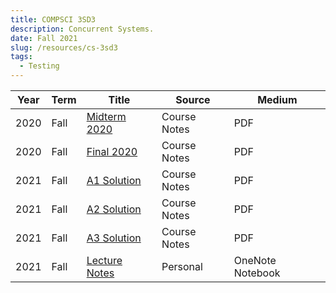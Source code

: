 ```yaml
---
title: COMPSCI 3SD3
description: Concurrent Systems.
date: Fall 2021
slug: /resources/cs-3sd3
tags:
  - Testing
---
```


<table>
  <thead>
    <tr>
      <th>Year</th>
      <th>Term</th>
      <th>Title</th>
      <th className="hide-on-mobile">Source</th>
      <th className="hide-on-mobile">Medium</th>
    </tr>
  </thead>
  <tbody>
    <tr>
      <td class="overline date">2020</td>
      <td class="overline date">Fall</td>
      <td class="title">
       <a href="https://1drv.ms/b/s!Arov9257fZF6yk4PORGR8rDK2z0t" target="_blank">
          Midterm 2020
        </a>
      </td>
      <td class="hide-on-mobile">Course Notes</td>
      <td class="overline hide-on-mobile">PDF</td>
    </tr>
    <tr>
      <td class="overline date">2020</td>
      <td class="overline date">Fall</td>
      <td class="title">
       <a href="https://1drv.ms/b/s!Arov9257fZF6yk1HieghXgRCxuTm" target="_blank">
          Final 2020
        </a>
      </td>
      <td class="hide-on-mobile">Course Notes</td>
      <td class="overline hide-on-mobile">PDF</td>
    </tr>
    <tr>
      <td class="overline date">2021</td>
      <td class="overline date">Fall</td>
      <td class="title">
       <a href="https://1drv.ms/b/s!Arov9257fZF6ykT9k28i1rjNgw0r?e=i57Jgj" target="_blank">
          A1 Solution
        </a>
      </td>
      <td class="hide-on-mobile">Course Notes</td>
      <td class="overline hide-on-mobile">PDF</td>
    </tr>
    <tr>
      <td class="overline date">2021</td>
      <td class="overline date">Fall</td>
      <td class="title">
       <a href="https://1drv.ms/b/s!Arov9257fZF6ykZ2K-MJyxcZ34Am?e=NPODcC" target="_blank">
          A2 Solution
        </a>
      </td>
      <td class="hide-on-mobile">Course Notes</td>
      <td class="overline hide-on-mobile">PDF</td>
    </tr>
    <tr>
      <td class="overline date">2021</td>
      <td class="overline date">Fall</td>
      <td class="title">
       <a href="https://1drv.ms/b/s!Arov9257fZF6ykjnv6fzAR5Ku9LA?e=FIQLaf" target="_blank">
          A3 Solution
        </a>
      </td>
      <td class="hide-on-mobile">Course Notes</td>
      <td class="overline hide-on-mobile">PDF</td>
    </tr>
    <tr>
      <td class="overline date">2021</td>
      <td class="overline date">Fall</td>
      <td class="title">
       <a href="https://mcmasteru365-my.sharepoint.com/:o:/g/personal/kostiukb_mcmaster_ca/EoO8XQ9-1UlEuYDV_jTmijUBwdFMm6sRg-Q6RC5BvMrnPQ?e=rY3jLf" target="_blank">
          Lecture Notes
        </a>
      </td>
      <td class="hide-on-mobile">Personal</td>
      <td class="overline hide-on-mobile">OneNote Notebook</td>
    </tr>
  </tbody>
</table>
